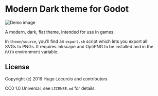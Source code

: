 # Modern Dark theme for Godot

![Demo image](https://lut.im/6X2lfNGJ2k/4Q1GDspYUy4qqJOl.png)

A modern, dark, flat theme, intended for use in games.

In `theme/source`, you'll find an `export.sh` script which lets you export all
SVGs to PNGs. It requires Inkscape and OptiPNG to be installed and in the `PATH`
environment variable.

## License

Copyright (c) 2016 Hugo Locurcio and contributors

CC0 1.0 Universal, see `LICENSE.md` for details.
